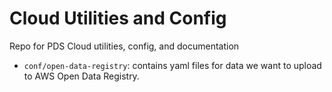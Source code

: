 # Cloud Utilities and Config
Repo for PDS Cloud utilities, config, and documentation

* `conf/open-data-registry`: contains yaml files for data we want to upload to AWS Open Data Registry.

